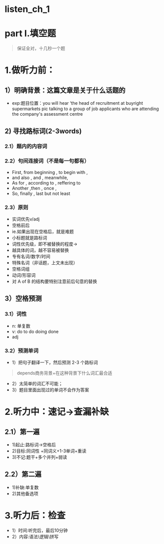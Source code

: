 # listen_ch_1
# part I.填空题
> 保证全对，十几秒一个题
# 1.做听力前：
## 1）明确背景：这篇文章是关于什么话题的
- exp:题目位置：you will hear ‘the head of recruitment at buyright 
supermarkets 
pic talking to a 
group of job applicants
who are attending the 
company's assessment centre

## 2) 寻找路标词(2-3words)
###  2.1）题内的内容词

###  2.2）句间连接词（不是每一句都有）
- First, from beginning , to begin with , 
- and also , and , meanwhile,
- As for , according to , reffering to
- Another ,then , once ,
- So, finally , last but not least

###  2.3）原则
- 实词优先v/adj
- 空格前后
- ie.如果出现在空格后，就是难题
- 小标题就是路标词
- 词性优先级，即不被替换的程度->
- 越具体的词，越不容易被替换
- 专有名词/数字/时间
- 特殊名词（非话题，上文未出现）
- 空格词组
- 动词/形容词
- 对 A of B 的结构要特别注意前后句意的替换 

## 3）空格预测
### 3.1）词性
- n: 单复数
- v: do to do doing done
- adj
### 3.2）预测单词
- 1）把句子翻译一下，然后预测 2-3 个路标词
> depends商务背景+在这种背景下什么词汇最合适

- 2）太简单的词汇不可能；
- 3）题目里面出现过的单词不会作为答案

# 2.听力中：速记->查漏补缺
## 2.1）第一遍
- 1)起止:路标词->空格后
- 2)目标:同词性 +同词义+1-3单词+重读
- 3)不记:题干+多个并列+弱读

## 2.2）第二遍
- 1)补缺:单复数
- 2)其他备选项

# 3.听力后：检查
- 1）时间:听完后，最后10分钟 
- 2）内容:语法\逻辑\拼写




































































